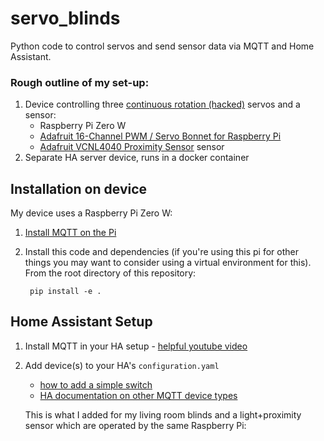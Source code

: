 # servo_blinds

Python code to control servos and send sensor data via MQTT and Home Assistant.

### Rough outline of my set-up:
1. Device controlling three [continuous rotation (hacked)](https://rookieelectronics.com/servohack/) servos and a sensor:
   - Raspberry Pi Zero W
   - [Adafruit 16-Channel PWM / Servo Bonnet for Raspberry Pi](https://www.adafruit.com/product/3416)
   - [Adafruit VCNL4040 Proximity Sensor](https://learn.adafruit.com/adafruit-vcnl4040-proximity-sensor) sensor
2. Separate HA server device, runs in a docker container

## Installation on device

My device uses a Raspberry Pi Zero W:

1. [Install MQTT on the Pi](https://randomnerdtutorials.com/how-to-install-mosquitto-broker-on-raspberry-pi/)
2. Install this code and dependencies (if you're using this pi for other things you may want to consider using a 
virtual environment for this). From the root directory of this repository:
    
        pip install -e .

## Home Assistant Setup

1. Install MQTT in your HA setup - [helpful youtube video](https://www.youtube.com/watch?v=dqTn-Gk4Qeo)
2. Add device(s) to your HA's `configuration.yaml` 
   - [how to add a simple switch](https://roelofjanelsinga.com/articles/how-to-create-switch-dashboard-home-assistant/)
   - [HA documentation on other MQTT device types](https://www.home-assistant.io/docs/mqtt/discovery/)

   This is what I added for my living room blinds and a light+proximity sensor which are operated by the same Raspberry
   Pi:




